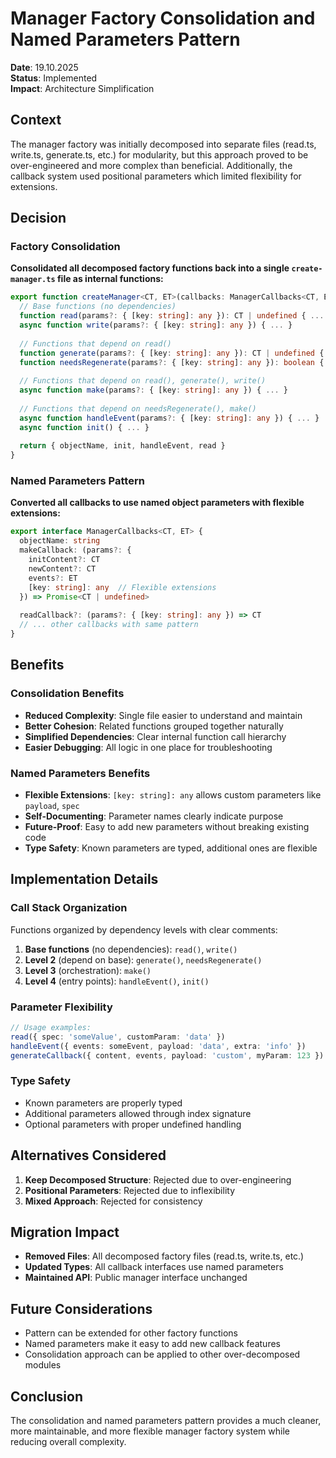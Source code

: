 # Manager Factory Consolidation and Named Parameters Pattern

**Date**: 19.10.2025  
**Status**: Implemented  
**Impact**: Architecture Simplification  

## Context

The manager factory was initially decomposed into separate files (read.ts, write.ts, generate.ts, etc.) for modularity, but this approach proved to be over-engineered and more complex than beneficial. Additionally, the callback system used positional parameters which limited flexibility for extensions.

## Decision

### Factory Consolidation

**Consolidated all decomposed factory functions back into a single `create-manager.ts` file as internal functions:**

```typescript
export function createManager<CT, ET>(callbacks: ManagerCallbacks<CT, ET>): Manager<CT, ET> {
  // Base functions (no dependencies)
  function read(params?: { [key: string]: any }): CT | undefined { ... }
  async function write(params?: { [key: string]: any }) { ... }
  
  // Functions that depend on read()
  function generate(params?: { [key: string]: any }): CT | undefined { ... }
  function needsRegenerate(params?: { [key: string]: any }): boolean { ... }
  
  // Functions that depend on read(), generate(), write()
  async function make(params?: { [key: string]: any }) { ... }
  
  // Functions that depend on needsRegenerate(), make()
  async function handleEvent(params?: { [key: string]: any }) { ... }
  async function init() { ... }
  
  return { objectName, init, handleEvent, read }
}
```

### Named Parameters Pattern

**Converted all callbacks to use named object parameters with flexible extensions:**

```typescript
export interface ManagerCallbacks<CT, ET> {
  objectName: string
  makeCallback: (params?: {
    initContent?: CT
    newContent?: CT
    events?: ET
    [key: string]: any  // Flexible extensions
  }) => Promise<CT | undefined>
  
  readCallback?: (params?: { [key: string]: any }) => CT
  // ... other callbacks with same pattern
}
```

## Benefits

### Consolidation Benefits
- **Reduced Complexity**: Single file easier to understand and maintain
- **Better Cohesion**: Related functions grouped together naturally
- **Simplified Dependencies**: Clear internal function call hierarchy
- **Easier Debugging**: All logic in one place for troubleshooting

### Named Parameters Benefits
- **Flexible Extensions**: `[key: string]: any` allows custom parameters like `payload`, `spec`
- **Self-Documenting**: Parameter names clearly indicate purpose
- **Future-Proof**: Easy to add new parameters without breaking existing code
- **Type Safety**: Known parameters are typed, additional ones are flexible

## Implementation Details

### Call Stack Organization
Functions organized by dependency levels with clear comments:

1. **Base functions** (no dependencies): `read()`, `write()`
2. **Level 2** (depend on base): `generate()`, `needsRegenerate()`
3. **Level 3** (orchestration): `make()`
4. **Level 4** (entry points): `handleEvent()`, `init()`

### Parameter Flexibility
```typescript
// Usage examples:
read({ spec: 'someValue', customParam: 'data' })
handleEvent({ events: someEvent, payload: 'data', extra: 'info' })
generateCallback({ content, events, payload: 'custom', myParam: 123 })
```

### Type Safety
- Known parameters are properly typed
- Additional parameters allowed through index signature
- Optional parameters with proper undefined handling

## Alternatives Considered

1. **Keep Decomposed Structure**: Rejected due to over-engineering
2. **Positional Parameters**: Rejected due to inflexibility
3. **Mixed Approach**: Rejected for consistency

## Migration Impact

- **Removed Files**: All decomposed factory files (read.ts, write.ts, etc.)
- **Updated Types**: All callback interfaces use named parameters
- **Maintained API**: Public manager interface unchanged

## Future Considerations

- Pattern can be extended for other factory functions
- Named parameters make it easy to add new callback features
- Consolidation approach can be applied to other over-decomposed modules

## Conclusion

The consolidation and named parameters pattern provides a much cleaner, more maintainable, and more flexible manager factory system while reducing overall complexity.